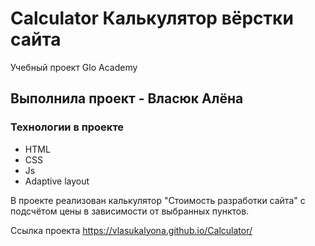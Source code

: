 # Calculator Калькулятор вёрстки сайта

Учебный проект Glo Academy

## Выполнила проект - Власюк Алёна

### Технологии в проекте 
- HTML
- CSS
- Js
- Adaptive layout

В проекте реализован калькулятор "Стоимость разработки сайта" с подсчётом цены в зависимости от выбранных пунктов. 

Ссылка проекта https://vlasukalyona.github.io/Calculator/
